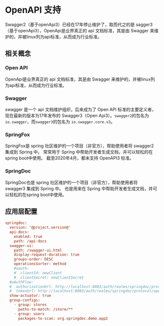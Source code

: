 # OpenAPI 支持

Swagger2（基于openApi3）已经在17年停止维护了，取而代之的是 sagger3（基于openApi3），OpenApi是业界真正的 api 文档标准，其是由 Swagger 来维护的，并被linux列为api标准，从而成为行业标准。

## 相关概念

### Open API

OpenApi是业界真正的 api 文档标准，其是由 Swagger 来维护的，并被linux列为api标准，从而成为行业标准。



### Swagger

swagger 是一个 api 文档维护组织，后来成为了 Open API 标准的主要定义者，现在最新的版本为17年发布的 Swagger3（Open Api3）。`swagger2`的包名为 `io.swagger`，而`swagger3`的包名为 `io.swagger.core.v3`。



### SpringFox

SpringFox是 spring 社区维护的一个项目（非官方），帮助使用者将 swagger2 集成到 Spring 中。
常常用于 Spring 中帮助开发者生成文档，并可以轻松的在spring boot中使用。
截至2020年4月，都未支持 OpenAPI3 标准。



### SpringDoc

SpringDoc也是 spring 社区维护的一个项目（非官方），帮助使用者将 swagger3 集成到 Spring 中。
也是用来在 Spring 中帮助开发者生成文档，并可以轻松的在spring boot中使用。



## 应用层配置



```ini
springdoc:
  version: '@project.version@'
  api-docs:
    enabled: true
    path: /api-docs
  swagger-ui:
    path: /swagger-ui.html
    display-request-duration: true
    groups-order: DESC
    operationsSorter: method
    #oauth:
    #  clientId: newClient
    #  clientSecret: newClientSecret
  #oAuthFlow:
  #  authorizationUrl: http://localhost:8083/auth/realms/springdoc/protocol/openid-connect/auth
  #  tokenUrl: http://localhost:8083/auth/realms/springdoc/protocol/openid-connect/token
  show-actuator: true
  group-configs:
    - group: stores
      paths-to-match: /store/**
    - group: users
      packages-to-scan: org.springdoc.demo.app2
```

